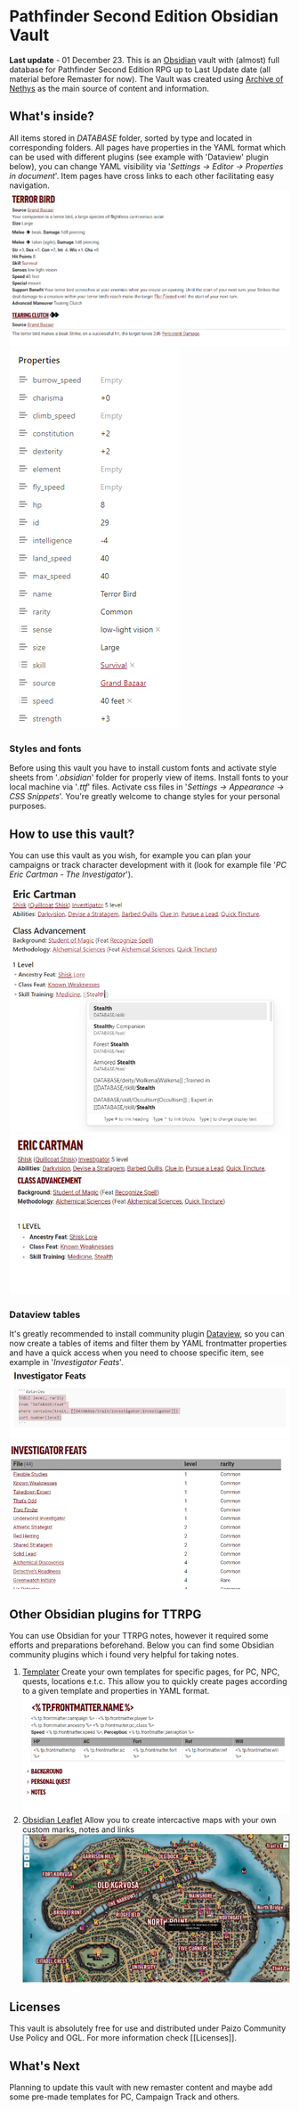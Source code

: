 # Pathfinder Second Edition Obsidian Vault
**Last update** - 01 December 23.
This is an [Obsidian](https://obsidian.md/) vault with (almost) full database for Pathfinder Second Edition RPG up to Last Update date (all material before Remaster for now). The Vault was created using [Archive of Nethys](https://2e.aonprd.com/) as the main source of content and information.

## What's inside?
All items stored in _DATABASE_ folder, sorted by type and located in corresponding folders. All pages have properties in the YAML format which can be used with different plugins (see example with 'Dataview' plugin below), you can change YAML visibility via '_Settings -> Editor -> Properties in document_'. Item pages have cross links to each other facilitating easy navigation.
![example of item](https://github.com/he1lhamster/Pathfinder2e-Obsidian-Vault/blob/main/img/item_example.png)
![yaml properties](https://github.com/he1lhamster/Pathfinder2e-Obsidian-Vault/blob/main/img/YAML_properties.png)
### Styles and fonts

Before using this vault you have to install custom fonts and activate style sheets from '_.obsidian_' folder for properly view of items. Install fonts to your local machine via '_.ttf_' files. Activate css files in '_Settings -> Appearance -> CSS Snippets_'.
You're greatly welcome to change styles for your personal purposes.

## How to use this vault?
You can use this vault as you wish, for example you can plan your campaigns or track character development with it (look for example file '_PC Eric Cartman - The Investigator_').
![example of PC page](https://github.com/he1lhamster/Pathfinder2e-Obsidian-Vault/blob/main/img/pc_example1.png)
![example2 of PC page](https://github.com/he1lhamster/Pathfinder2e-Obsidian-Vault/blob/main/img/pc_example2.png)

### Dataview tables
It's greatly recommended to install community plugin [Dataview](https://obsidian.md/plugins?id=dataview), so you can now create a tables of items and filter them by YAML frontmatter properties and have a quick access when you need to choose specific item, see example in '_Investigator Feats_'.
![dataview raw](https://github.com/he1lhamster/Pathfinder2e-Obsidian-Vault/blob/main/img/dataview_raw.png)
![dataview table](https://github.com/he1lhamster/Pathfinder2e-Obsidian-Vault/blob/main/img/dataview_table.png)
## Other Obsidian plugins for TTRPG
You can use Obsidian for your TTRPG notes, however it required some efforts and preparations beforehand. Below you can find some Obsidian community plugins which i found very helpful for taking notes.

1. [Templater](obsidian://show-plugin?id=templater-obsidian)
	Create your own templates for specific pages, for PC, NPC, quests, locations e.t.c. This allow you to quickly create pages according to a given template and properties in YAML format.
	![example of templater](https://github.com/he1lhamster/Pathfinder2e-Obsidian-Vault/blob/main/img/templater_example.png)
1.  [Obsidian Leaflet](obsidian://show-plugin?id=obsidian-leaflet-plugin)
	Allow you to create intercactive maps with your own custom marks, notes and links
	![example of PC page](https://github.com/he1lhamster/Pathfinder2e-Obsidian-Vault/blob/main/img/leaflet_example.png)

## Licenses
This vault is absolutely free for use and distributed under Paizo Community Use Policy and OGL. For more information check [[Licenses]].

## What's Next
Planning to update this vault with new remaster content and maybe add some pre-made templates for PC, Campaign Track and others.